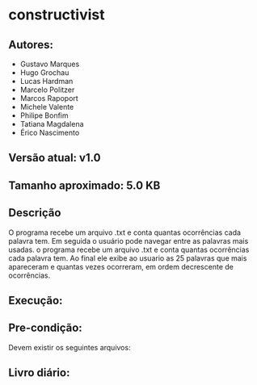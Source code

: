 # constructivist

## Autores:

* Gustavo Marques
* Hugo Grochau
* Lucas Hardman
* Marcelo Politzer
* Marcos Rapoport
* Michele Valente
* Philipe Bonfim
* Tatiana Magdalena
* Érico Nascimento

## Versão atual: v1.0

## Tamanho aproximado: 5.0 KB

## Descrição

O programa recebe um arquivo .txt e conta quantas ocorrências cada palavra tem. Em seguida o usuário pode navegar entre as palavras mais usadas.
o programa recebe um arquivo .txt e conta quantas ocorrências cada palavra tem. Ao final ele exibe
ao usuario as 25 palavras que mais apareceram e quantas vezes ocorreram, em ordem decrescente de ocorrências.
## Execução:



## Pre-condição:

Devem existir os seguintes arquivos:


## Livro diário:



